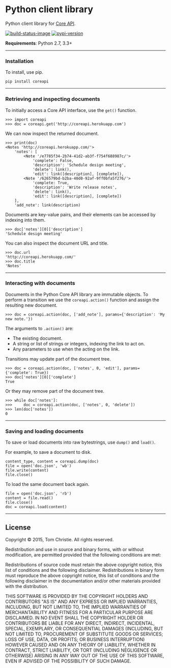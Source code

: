 # Python client library

Python client library for [Core API][core-api].

[![build-status-image]][travis]
[![pypi-version]][pypi]

**Requirements**: Python 2.7, 3.3+

---

### Installation

To install, use pip.

    pip install coreapi

---

### Retrieving and inspecting documents

To initially access a Core API interface, use the `get()` function.

    >>> import coreapi
    >>> doc = coreapi.get('http://coreapi.herokuapp.com')

We can now inspect the returned document.

    >>> print(doc)
    <Notes 'http://coreapi.herokuapp.com/'>
        'notes': [
            <Note '/e7785f34-2b74-41d2-ab3f-f754f688987c/'>
                'complete': False,
                'description': 'Schedule design meeting',
                'delete': link(),
                'edit': link([description], [complete]),
            <Note '/626579bd-b2ba-40d0-92af-9ff0bfa5f276/'>
                'complete: True,
                'description': 'Write release notes',
                'delete': link(),
                'edit': link([description], [complete])
        ],
        'add_note': link(description)

Documents are key-value pairs, and their elements can be accessed by indexing into them.

    >>> doc['notes'][0]['description']
    'Schedule design meeting'

You can also inspect the document URL and title.

    >>> doc.url
    'http://coreapi.herokuapp.com/'
    >>> doc.title
    'Notes'

---

### Interacting with documents

Documents in the Python Core API library are immutable objects. To perform a transition we use the `coreapi.action()` function and assign the resulting new document.

    >>> doc = coreapi.action(doc, ['add_note'], params={'description': 'My new note.'})

The arguments to `.action()` are:

* The existing document.
* A string or list of strings or integers, indexing the link to act on.
* Any parameters to use when the acting on the link.

Transitions may update part of the document tree.

    >>> doc = coreapi.action(doc, ['notes', 0, 'edit'], params={'complete': True})
    >>> doc['notes'][0]['complete']
    True

Or they may remove part of the document tree.

    >>> while doc['notes']:
    >>>     doc = coreapi.action(doc, ['notes', 0, 'delete'])
    >>> len(doc['notes'])
    0

---

### Saving and loading documents

To save or load documents into raw bytestrings, use `dump()` and `load()`.

For example, to save a document to disk.

    content_type, content = coreapi.dump(doc)
    file = open('doc.json', 'wb')
    file.write(content)
    file.close()

To load the same document back again.

    file = open('doc.json', 'rb')
    content = file.read()
    file.close()
    doc = coreapi.load(content)

---

## License

Copyright © 2015, Tom Christie.
All rights reserved.

Redistribution and use in source and binary forms, with or without
modification, are permitted provided that the following conditions are met:

Redistributions of source code must retain the above copyright notice, this
list of conditions and the following disclaimer.
Redistributions in binary form must reproduce the above copyright notice, this
list of conditions and the following disclaimer in the documentation and/or
other materials provided with the distribution.

THIS SOFTWARE IS PROVIDED BY THE COPYRIGHT HOLDERS AND CONTRIBUTORS "AS IS" AND
ANY EXPRESS OR IMPLIED WARRANTIES, INCLUDING, BUT NOT LIMITED TO, THE IMPLIED
WARRANTIES OF MERCHANTABILITY AND FITNESS FOR A PARTICULAR PURPOSE ARE
DISCLAIMED. IN NO EVENT SHALL THE COPYRIGHT HOLDER OR CONTRIBUTORS BE LIABLE
FOR ANY DIRECT, INDIRECT, INCIDENTAL, SPECIAL, EXEMPLARY, OR CONSEQUENTIAL DAMAGES
(INCLUDING, BUT NOT LIMITED TO, PROCUREMENT OF SUBSTITUTE GOODS OR
SERVICES; LOSS OF USE, DATA, OR PROFITS; OR BUSINESS INTERRUPTION) HOWEVER
CAUSED AND ON ANY THEORY OF LIABILITY, WHETHER IN CONTRACT, STRICT LIABILITY,
OR TORT (INCLUDING NEGLIGENCE OR OTHERWISE) ARISING IN ANY WAY OUT OF THE USE
OF THIS SOFTWARE, EVEN IF ADVISED OF THE POSSIBILITY OF SUCH DAMAGE.

[core-api]: https://github.com/core-api/core-api/
[build-status-image]: https://secure.travis-ci.org/core-api/python-client.svg?branch=master
[travis]: http://travis-ci.org/core-api/python-client?branch=master
[pypi-version]: https://img.shields.io/pypi/v/coreapi.svg
[pypi]: https://pypi.python.org/pypi/coreapi
